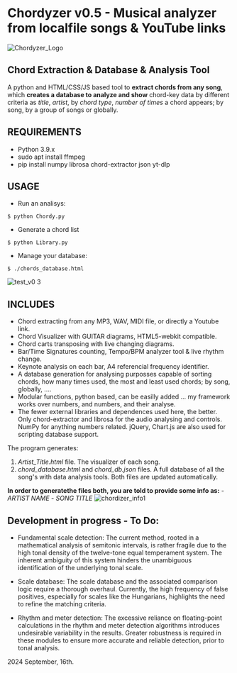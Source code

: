 # Chordyzer v0.5 - Musical analyzer from localfile songs & YouTube links
![Chordyzer_Logo](https://github.com/user-attachments/assets/13330661-dc06-481a-ab34-e39869134d54)
## Chord Extraction & Database & Analysis Tool

A python and HTML/CSS/JS based tool to **extract chords from any song**, 
which  **creates a database to analyze and show** chord-key data by  different criteria as *title*, *artist*, by *chord type*, *number of times* a chord appears; by song, by a group of songs or globally.

## REQUIREMENTS

 - Python 3.9.x
 - sudo apt install ffmpeg 
 - pip install numpy librosa chord-extractor json yt-dlp 

## USAGE
- Run an analisys:
```
$ python Chordy.py
```

- Generate a chord list
```
$ python Library.py
```

- Manage your database:
```
$ ./chords_database.html
```
![test_v0 3](https://github.com/user-attachments/assets/d84eb007-197e-48ea-b3f4-25d373c852e8)

## INCLUDES
 - Chord extracting from any MP3, WAV, MIDI file, or directly a Youtube link.
 - Chord Visualizer with GUITAR diagrams, HTML5-webkit compatible.
 - Chord carts transposing with live changing diagrams.
 - Bar/Time Signatures counting, Tempo/BPM analyzer tool & live rhythm change.
 - Keynote analysis on each bar, A4 referencial frequency identifier.
 - A database generation for analysing purposses capable of sorting chords, how many times used, the most and least used chords; by song, globally, ....
 - Modular functions, python based, can be easilly added ... my framework works over numbers, and numbers, and their analyse.
 - The fewer external libraries and dependences used here, the better. Only chord-extractor and librosa for the audio analysing and controls. NumPy for anything numbers related. jQuery, Chart.js are also used for scripting database support.

The program generates:
1. _Artist_Title.html_ file. The visualizer of each song.
2. _chord_database.html_ and _chord_db.json_ files. A full database of all the song's with data analysis tools. Both files are updated automatically.

**In order to generatethe files both,  you are told to provide some info as:**
 *- ARTIST NAME*
 *- SONG TITLE*
![chordizer_info1](https://github.com/user-attachments/assets/edddabfb-23f0-4d63-b49c-1d4dd3900452)

## Development in progress - To Do:

- Fundamental scale detection: The current method, rooted in a mathematical analysis of semitonic intervals, is rather fragile due to the high tonal density of the twelve-tone equal temperament system. The inherent ambiguity of this system hinders the unambiguous identification of the underlying tonal scale.

- Scale database: The scale database and the associated comparison logic require a thorough overhaul. Currently, the high frequency of false positives, especially for scales like the Hungarians, highlights the need to refine the matching criteria.

- Rhythm and meter detection: The excessive reliance on floating-point calculations in the rhythm and meter detection algorithms introduces undesirable variability in the results. Greater robustness is required in these modules to ensure more accurate and reliable detection, prior to tonal analysis.



2024 September, 16th.
